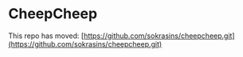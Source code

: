 # CheepCheep

This repo has moved: [https://github.com/sokrasins/cheepcheep.git](https://github.com/sokrasins/cheepcheep.git)
